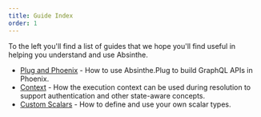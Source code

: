 ```yaml
---
title: Guide Index
order: 1
---
```


To the left you'll find a list of guides that we hope you'll find useful
in helping you understand and use Absinthe.

- [Plug and Phoenix](plug-phoenix/) - How to use Absinthe.Plug to build GraphQL APIs in Phoenix.
- [Context](context/) - How the execution context can be used during resolution to support authentication and other state-aware concepts.
- [Custom Scalars](custom-scalars/) - How to define and use your own scalar types.
